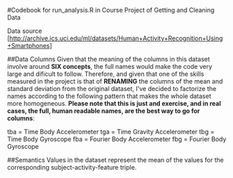 #Codebook for run_analysis.R in Course Project of Getting and Cleaning Data

Data source [http://archive.ics.uci.edu/ml/datasets/Human+Activity+Recognition+Using+Smartphones]

##Data Columns
Given that the meaning of the columns in this dataset involve around **SIX concepts**, the full names would make the code very large and dificult to follow. Therefore, and given that one of the skills measured in the project is that of **RENAMING** the columns of the mean and standard deviation from the original dataset, I've decided to factorize the names according to the following pattern that makes the whole dataset more homogeneous. **Please note that this is just and exercise, and in real cases, the full, human readable names, are the best way to go for columns**:

tba = Time Body Accelerometer
tga = Time Gravity Accelerometer
tbg = Time Body Gyroscope
fba = Fourier Body Accelerometer
fbg = Fourier Body Gyroscope

##Semantics
Values in the dataset represent the mean of the values for the corresponding subject-activity-feature triple.
